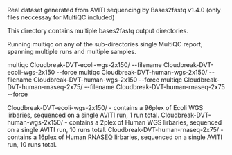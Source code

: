 Real dataset generated from AVITI sequencing by Bases2fastq v1.4.0 (only files neccessay for MultiQC included)

This directory contains multiple bases2fastq output directories.

Running multiqc on any of the sub-directories single MultiQC report, spanning multiple runs and multiple samples.

multiqc Cloudbreak-DVT-ecoli-wgs-2x150/ --filename Cloudbreak-DVT-ecoli-wgs-2x150 --force
multiqc Cloudbreak-DVT-human-wgs-2x150/ --filename Cloudbreak-DVT-human-wgs-2x150 --force
multiqc Cloudbreak-DVT-human-rnaseq-2x75/ --filename Cloudbreak-DVT-human-rnaseq-2x75 --force

 Cloudbreak-DVT-ecoli-wgs-2x150/ - contains a 96plex of Ecoli WGS lirbaries, sequenced on a single AVITI run, 1 run total.
 Cloudbreak-DVT-human-wgs-2x150/ - contains a 2plex of Human WGS lirbaries, sequenced on a single AVITI run, 10 runs total.
 Cloudbreak-DVT-human-rnaseq-2x75/ - contains a 16plex of Human RNASEQ lirbaries, sequenced on a single AVITI run, 10 runs total.
